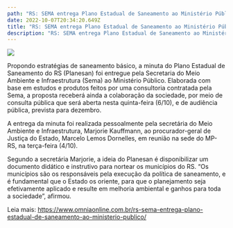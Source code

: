 ```yaml
---
path: "RS: SEMA entrega Plano Estadual de Saneamento ao Ministério Público"
date: 2022-10-07T20:34:20.649Z
title: "RS: SEMA entrega Plano Estadual de Saneamento ao Ministério Público"
description: "RS: SEMA entrega Plano Estadual de Saneamento ao Ministério Público"
---
```

<!--StartFragment-->

![](https://www.omniaonline.com.br/wp-content/uploads/2022/10/Site-LinkedIn-Facebook-2022-10-07T134552.764.png)

Propondo estratégias de saneamento básico, a minuta do Plano Estadual de Saneamento do RS (Planesan) foi entregue pela Secretaria do Meio Ambiente e Infraestrutura (Sema) ao Ministério Público. Elaborada com base em estudos e produtos feitos por uma consultoria contratada pela Sema, a proposta receberá ainda a colaboração da sociedade, por meio de consulta pública que será aberta nesta quinta-feira (6/10), e de audiência pública, prevista para dezembro.

A entrega da minuta foi realizada pessoalmente pela secretária do Meio Ambiente e Infraestrutura, Marjorie Kauffmann, ao procurador-geral de Justiça do Estado, Marcelo Lemos Dornelles, em reunião na sede do MP-RS, na terça-feira (4/10).

Segundo a secretária Marjorie, a ideia do Planesan é disponibilizar um documento didático e instrutivo para nortear os municípios do RS. “Os municípios são os responsáveis pela execução da política de saneamento, e é fundamental que o Estado os oriente, para que o planejamento seja efetivamente aplicado e resulte em melhoria ambiental e ganhos para toda a sociedade”, afirmou.

Leia mais: https://www.omniaonline.com.br/rs-sema-entrega-plano-estadual-de-saneamento-ao-ministerio-publico/

<!--EndFragment-->